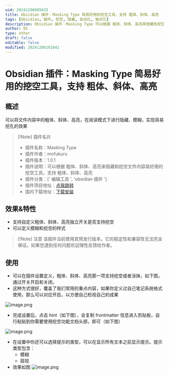 ```yaml
---
uid: 20241206095633
title: Obsidian 插件：Masking Type 简易好用的挖空工具，支持 粗体、斜体、高亮
tags: [Obsidian, 插件, 挖空, 隐藏, 自动化, 格式化]
description: Obsidian 插件：Masking Type 可以根据 粗体、斜体、高亮来隐藏和挖空文件内容
author: OS
type: other
draft: false
editable: false
modified: 20241206101042
---
```


# Obsidian 插件：Masking Type 简易好用的挖空工具，支持 粗体、斜体、高亮

## 概述

可以将文件内容中的粗体、斜体、高亮，在阅读模式下进行隐藏、模糊，实现简易挖孔的效果

> [!Note] 插件名片
> - 插件名称：Masking Type
> - 插件作者：mofukuru
> - 插件版本：1.0.1
> - 插件说明：可以根据 粗体、斜体、高亮来隐藏和挖空文件内容易好用的挖空工具，支持 粗体、斜体、高亮
> - 插件分类：[' 编辑工具 ', 'obsidian 插件 ']
> - 插件项目地址：[点我跳转](https://github.com/Telehakke/masking-type/)
> - 国内下载地址：[下载安装](https://pkmer.cn/products/plugin/pluginMarket/?masking-type)

## 效果&特性

- 支持自定义粗体、斜体、高亮独立开关是否支持挖空
- 可以定义模糊和挖空的样式

> [!Note] 注意
> 该插件当前使用其预发行版本。它的稳定性和兼容性无法完全保证。如果您遇到任何问题欢迎理性反馈给作者。

## 使用

- 可以在插件设置定义，粗体、斜体、高亮那一项支持挖空或者涂抹，如下图，通过开关开启和关闭。
- 这种方式很好，覆盖了我们常用的重点内容，如果你定义过自己笔记系统格式使用，那么可以对应开启，以方便自己检视自己的成果

![image.png](https://cdn.pkmer.cn/images/20241206100628.png!pkmer)

- 完成设置后，点击 hint（如下图），会复制 frontmatter 信息进入剪贴板，自行粘贴到你需要使用挖空功能文档头部，即可（如下图）

![image.png](https://cdn.pkmer.cn/images/20241206100835.png!pkmer)

- 在设置中你还可以选择提示的类型，可以在显示所有文本之前显示提示。提示类型包含：
	- 模糊
	- 窥视
- 效果如图
![image.png](https://cdn.pkmer.cn/images/20241206101023.png!pkmer)
